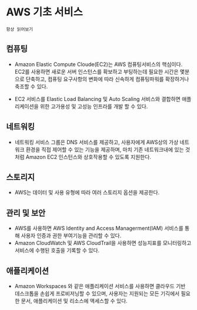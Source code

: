 # AWS 기초 서비스
`항상 읽어보기`

## 컴퓨팅 
- Amazon Elastic Compute Cloude(EC2)는 AWS 컴퓨팅서비스의 핵심이다.  
EC2를 사용하면 새로운 서버 인스턴스를 확보하고 부팅하는데 필요한 시간은   몇분으로 단축하고, 컴퓨팅 요구사항의 변화에 따라 신속하게 컴퓨팅파워를  확장하거나 축조할 수 있다.


- EC2 서비스를 Elastic Load Balancing 및 Auto Scaling 서비스와 결합하면  애플리케이션을 위한 고가용성 및 고성능 인프라를 개발 할 수 있다.

## 네트워킹
- 네트워킹 서비스 그룹은 DNS 서비스를 제공하고, 사용자에게 AWS상의 가상  네트워크 환경을 직접 제어할 수 있는 기능을 제공하며, 마치 기존  네트워크내에 있는 것처럼 Amazon EC2 인스턴스와 상호작용할 수 있도록  지원한다.

## 스토리지
- AWS는 데이터 및 사용 유형에 따라 여러 스토리지 옵션을 제공한다.

## 관리 및 보안
- AWS를 사용하면 AWS Identity and Access Managerment(IAM) 서비스를  통해 사용자 인증과 권한 부여기능을 관리할 수 있다.
- Amazon CloudWatch 및 AWS CloudTrail을 사용하면 성능지표를 모니터링하고  서비스에 수행된 호출을 기록할 수 있다.

## 애플리케이션
- Amazon Workspaces 와 같은 애플리케이션 서비스를 사용하면 클라우드 기반  데스크톱을 손쉽게 프로비저닝할 수 있으며, 사용자는 지원되는 모든 기긱에서  필요한 문서, 애플리케이션 및 리소스에 액세스할 수 있다. 